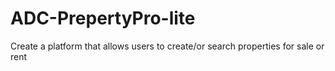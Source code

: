 # ADC-PrepertyPro-lite
Create a platform that allows users to create/or search properties for sale or rent
